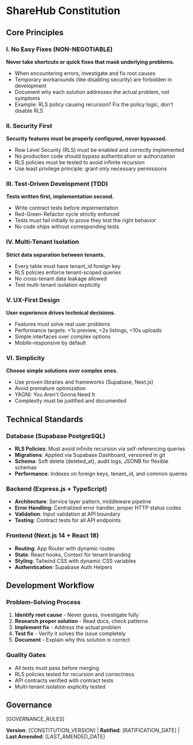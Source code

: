# ShareHub Constitution

## Core Principles

### I. No Easy Fixes (NON-NEGOTIABLE)
**Never take shortcuts or quick fixes that mask underlying problems.**
- When encountering errors, investigate and fix root causes
- Temporary workarounds (like disabling security) are forbidden in development
- Document why each solution addresses the actual problem, not symptoms
- Example: RLS policy causing recursion? Fix the policy logic, don't disable RLS

### II. Security First
**Security features must be properly configured, never bypassed.**
- Row Level Security (RLS) must be enabled and correctly implemented
- No production code should bypass authentication or authorization
- RLS policies must be tested to avoid infinite recursion
- Use least privilege principle: grant only necessary permissions

### III. Test-Driven Development (TDD)
**Tests written first, implementation second.**
- Write contract tests before implementation
- Red-Green-Refactor cycle strictly enforced
- Tests must fail initially to prove they test the right behavior
- No code ships without corresponding tests

### IV. Multi-Tenant Isolation
**Strict data separation between tenants.**
- Every table must have tenant_id foreign key
- RLS policies enforce tenant-scoped queries
- No cross-tenant data leakage allowed
- Test multi-tenant isolation explicitly

### V. UX-First Design
**User experience drives technical decisions.**
- Features must solve real user problems
- Performance targets: <1s preview, <2s listings, <10s uploads
- Simple interfaces over complex options
- Mobile-responsive by default

### VI. Simplicity
**Choose simple solutions over complex ones.**
- Use proven libraries and frameworks (Supabase, Next.js)
- Avoid premature optimization
- YAGNI: You Aren't Gonna Need It
- Complexity must be justified and documented

## Technical Standards

### Database (Supabase PostgreSQL)
- **RLS Policies**: Must avoid infinite recursion via self-referencing queries
- **Migrations**: Applied via Supabase Dashboard, versioned in git
- **Schema**: Soft delete (deleted_at), audit logs, JSONB for flexible schemas
- **Performance**: Indexes on foreign keys, tenant_id, and common queries

### Backend (Express.js + TypeScript)
- **Architecture**: Service layer pattern, middleware pipeline
- **Error Handling**: Centralized error handler, proper HTTP status codes
- **Validation**: Input validation at API boundary
- **Testing**: Contract tests for all API endpoints

### Frontend (Next.js 14 + React 18)
- **Routing**: App Router with dynamic routes
- **State**: React hooks, Context for tenant branding
- **Styling**: Tailwind CSS with dynamic CSS variables
- **Authentication**: Supabase Auth Helpers

## Development Workflow

### Problem-Solving Process
1. **Identify root cause** - Never guess, investigate fully
2. **Research proper solution** - Read docs, check patterns
3. **Implement fix** - Address the actual problem
4. **Test fix** - Verify it solves the issue completely
5. **Document** - Explain why this solution is correct

### Quality Gates
- All tests must pass before merging
- RLS policies tested for recursion and correctness
- API contracts verified with contract tests
- Multi-tenant isolation explicitly tested

## Governance
<!-- Example: Constitution supersedes all other practices; Amendments require documentation, approval, migration plan -->

[GOVERNANCE_RULES]
<!-- Example: All PRs/reviews must verify compliance; Complexity must be justified; Use [GUIDANCE_FILE] for runtime development guidance -->

**Version**: [CONSTITUTION_VERSION] | **Ratified**: [RATIFICATION_DATE] | **Last Amended**: [LAST_AMENDED_DATE]
<!-- Example: Version: 2.1.1 | Ratified: 2025-06-13 | Last Amended: 2025-07-16 -->